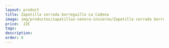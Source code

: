```yaml
---
layout: product
title: Zapatilla cerrada borreguillo La Cadena 
image: img/productos/zapatillas-senora-invierno/Zapatilla cerrada borreguillo La Cadena | 22€.webp
price:  22€
tags: 
description: 
order: 0
---
```

